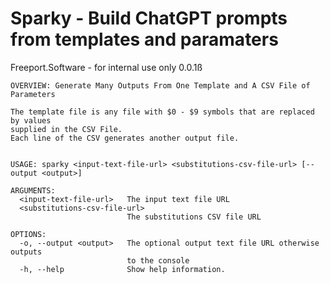 #  Sparky - Build ChatGPT prompts from templates and paramaters

Freeport.Software - for internal use only 0.0.1ß

```
OVERVIEW: Generate Many Outputs From One Template and A CSV File of Parameters

The template file is any file with $0 - $9 symbols that are replaced by values
supplied in the CSV File.
Each line of the CSV generates another output file.


USAGE: sparky <input-text-file-url> <substitutions-csv-file-url> [--output <output>]

ARGUMENTS:
  <input-text-file-url>   The input text file URL
  <substitutions-csv-file-url>
                          The substitutions CSV file URL

OPTIONS:
  -o, --output <output>   The optional output text file URL otherwise outputs
                          to the console
  -h, --help              Show help information.
  
  ```
